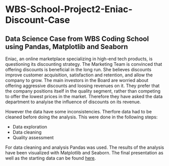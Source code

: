 # WBS-School-Project2-Eniac-Discount-Case

## Data Science Case from WBS Coding School using Pandas, Matplotlib and Seaborn

Eniac, an online marketplace specializing in high-end tech products, is questioning its discounting strategy. The Marketing Team is convinced that offering discounts is beneficial in the long run. She believes discounts improve customer acquisition, satisfaction and retention, and allow the company to grow. The main investors in the Board are worried about offering aggressive discounts and loosing revenues on it. They prefer that the company positions itself in the quality segment, rather than competing to offer the lowest prices in the market. Therefore they have asked the data department to analyise the influence of discounts on its revenue.

However the data have some inconsistencies. Therfore data had to be cleaned before doing the analysis. This were done in the following steps:

  - Data exploration
  - Data cleaning
  - Quality assessment

For data cleaning and analysis Pandas was used. The results of the analysis have been visualized with Matplotlib and Seaborn. The final presentation as well as the starting data can be found [here](https://drive.google.com/drive/folders/1W3famMboUaSAJcjVak0ZI4S7NdjW1FEF?usp=drive_link).
